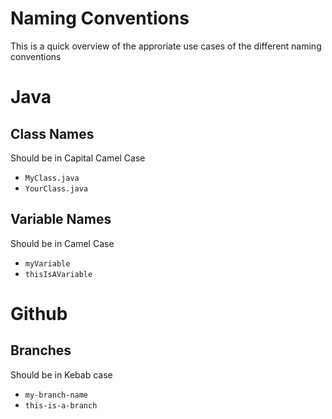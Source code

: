 # Naming Conventions
This is a quick overview of the approriate use cases of the different naming conventions

# Java
## Class Names
Should be in Capital Camel Case
- `MyClass.java`
- `YourClass.java`

## Variable Names
Should be in Camel Case
- `myVariable`
- `thisIsAVariable`

# Github
## Branches
Should be in Kebab case
- `my-branch-name`
- `this-is-a-branch`
